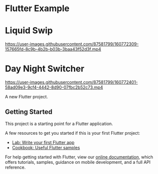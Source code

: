 # Flutter Example

# Liquid Swip

https://user-images.githubusercontent.com/87581799/160772309-157665fd-8c9b-4b2b-b03b-3baa43f52d3f.mp4

# Day Night Switcher

https://user-images.githubusercontent.com/87581799/160772401-58ad09e3-9cf4-4442-8d90-07fbc2b52c73.mp4





A new Flutter project.

## Getting Started

This project is a starting point for a Flutter application.

A few resources to get you started if this is your first Flutter project:

- [Lab: Write your first Flutter app](https://flutter.dev/docs/get-started/codelab)
- [Cookbook: Useful Flutter samples](https://flutter.dev/docs/cookbook)

For help getting started with Flutter, view our
[online documentation](https://flutter.dev/docs), which offers tutorials,
samples, guidance on mobile development, and a full API reference.
